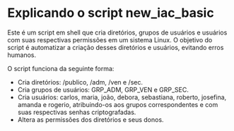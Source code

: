 # Explicando o script new_iac_basic

Este é um script em shell que cria diretórios, grupos de usuários e usuários com suas respectivas permissões em um sistema Linux. O objetivo do script é automatizar a criação desses diretórios e usuários, evitando erros humanos.

O script funciona da seguinte forma:

- Cria diretórios: /publico, /adm, /ven e /sec.
- Cria grupos de usuários: GRP_ADM, GRP_VEN e GRP_SEC.
- Cria usuários: carlos, maria, joão, debora, sebastiana, roberto, josefina, amanda e rogerio, atribuindo-os aos grupos correspondentes e com suas respectivas senhas criptografadas.
- Altera as permissões dos diretórios e seus donos.
